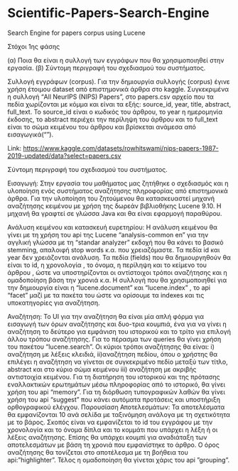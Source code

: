 # Scientific-Papers-Search-Engine
Search Engine for papers corpus using Lucene

Στόχοι 1ης φάσης

(α) Ποια θα είναι η συλλογή των εγγράφων που θα χρησιμοποιηθεί στην εργασία.
(β) Σύντομη περιγραφή του σχεδιασμού του συστήματος.

Συλλογή εγγράφων (corpus).
Για την δημιουργία συλλογής (corpus) έγινε χρήση έτοιμου dataset από επιστημονικά άρθρα στο kaggle. Συγκεκριμένα η συλλογή  “All NeurIPS (NIPS) Papers”, στο papers.csv αρχείο που τα πεδία χωρίζονται με κόμμα και είναι τα εξής: source_id, year, title, abstract, full_text. Το source_id είναι ο κωδικός του άρθρου, το year η ημερομηνία έκδοσης, το abstract περιέχει την περίληψη του άρθρου και  το full_text είναι το σώμα κειμένου του άρθρου και βρίσκεται ανάμεσα από εισαγωγικά(“”).

Link: https://www.kaggle.com/datasets/rowhitswami/nips-papers-1987-2019-updated/data?select=papers.csv

Σύντομη περιγραφή του σχεδιασμού του συστήματος.

Εισαγωγή: 
Στην εργασία του μαθήματος μας ζητήθηκε ο σχεδιασμός και η υλοποίηση ενός συστήματος αναζήτησης πληροφορίας από επιστημονικά άρθρα. Για την υλοποίηση του ζητούμενου θα κατασκευαστεί μηχανή αναζήτησης κειμένου με χρήση  της δωρεάν βιβλιοθήκης Lucene 9.10. Η μηχανή θα γραφτεί σε γλώσσα Java και θα είναι εφαρμογή παραθύρου.

Ανάλυση κειμένου και κατασκευή ευρετηρίου: 
Η ανάλυση κειμένου θα γίνει με τη χρήση του api της Lucene “analysis-common en” για την αγγλική γλώσσα με τη “standar analyzer” εκδοχή που θα κάνει το βασικό stemming, απαλοιφή stop words κ.α. που χρειαζόμαστε. Τα πεδία id και year δεν χρειάζονται ανάλυση. Τα πεδία (fields) που θα δημιουργηθούν θα είναι το id, η χρονολογία , το όνομα, η περίληψη και το κείμενο του άρθρου , ώστε να υποστηρίζονται οι αντίστοιχοι τρόποι αναζήτησης και η ομαδοποίηση βάση την χρονιά κ.α. Η συλλογή που θα χρησιμοποιηθεί για την δημιουργία είναι η “lucene.document” και “lucene.index” , το api “facet” μαζί με τα πακέτα του ώστε να ορίσουμε τα indexes και τις υποκατηγορίες για αναζήτηση.

 Αναζήτηση: 
Το UI για την αναζήτηση θα είναι μία απλή φόρμα για εισαγωγή των όρων αναζήτησης και δυο-τρια κουμπιά, ένα για να γίνει η αναζήτηση το δεύτερο για εμφάνιση του ιστορικού και το τρίτο για επιλογή άλλου τρόπου αναζήτησης.
Για το πέρασμα των queries θα γίνει χρήση του πακέτου “lucene.search”. Οι κύριοι τρόποι αναζήτησης θα είναι: i) αναζήτηση με λέξεις κλειδιά, ii)αναζήτηση πεδίου, όπου ο χρήστης θα επιλέγει η αναζήτηση να γίνεται σε συγκεκριμένο πεδίο μεταξύ των τίτλο, abstract και στο κύριο σώμα κειμένου iii) αναζήτηση με ακριβής αντιστοιχία κειμένου.
Για τη διατήρηση του ιστορικού και της πρότασης εναλλακτικών ερωτημάτων μέσω πληροφορίας από το ιστορικό, θα γίνει χρήση του api “memory”.
	Για τη διόρθωση τυπογραφικών λαθών θα γίνει χρήση του api “suggest” που
κάνει αυτόματα προτάσεις και υποστήριξη ορθογραφικού ελέγχου.
 Παρουσίαση Αποτελεσμάτων: 
Τα αποτελέσματα θα εμφανίζονται 10 ανά σελίδα με ταξινόμηση ανάλογα με τη σχετικότητα με το βάρος. Σκοπός είναι να εμφανίζεται το id του εγγράφου με την χρονολογία και το όνομα δίπλα και το κομμάτι που υπάρχει η λέξη ή οι λέξεις αναζήτησης. Επίσης θα υπάρχει κουμπί για αναδιάταξη των αποτελεσμάτων με βάση τη χρονιά που εμφανίστηκε το άρθρο.
Ο όρος αναζήτησης θα τονίζεται στο αποτέλεσμα με τη βοήθεια του api:”highlighter”.
Τέλος η ομαδοποίηση θα γίνεται χάρις του api ”grouping”.
